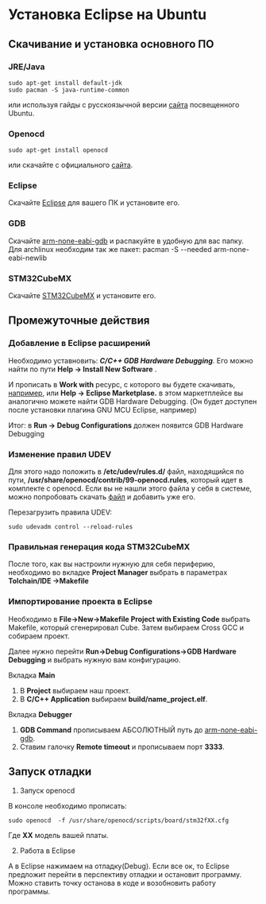 # Установка Eclipse на Ubuntu #
## Скачивание и установка основного ПО ##

### JRE/Java ###
	sudo apt-get install default-jdk
	sudo pacman -S java-runtime-common
или используя гайды с русскоязычной версии [сайта](https://help.ubuntu.ru/wiki/java) посвещенного Ubuntu.
### Openocd ###
	sudo apt-get install openocd
или скачайте с официального [сайта](http://openocd.org/).
### Eclipse ###
Скачайте [Eclipse](https://www.eclipse.org/downloads/download.php?file=/oomph/epp/2019-12/R/eclipse-inst-linux64.tar.gz) для вашего ПК и установите его. 
### <a name="GBD">GDB</a>  ###
Скачайте [arm-none-eabi-gdb](https://developer.arm.com/tools-and-software/open-source-software/developer-tools/gnu-toolchain/gnu-rm/downloads) и распакуйте в удобную для вас папку.
	Для archlinux необходим так же пакет:
	pacman -S --needed arm-none-eabi-newlib
### STM32CubeMX ###
Скачайте [STM32CubeMX](https://www.st.com/en/development-tools/stm32cubemx.html) и установите его. 


## Промежуточные действия ##

### Добавление в Eclipse расширений ###
Необходимо уставновить: ***С/С++ GDB Hardware Debugging***. Его можно найти по пути
**Help -> Install New Software** .

И прописать в **Work with** ресурс, с которого вы будете скачивать, [например](https://download.eclipse.org/releases/2019-12/),
или **Help -> Eclipse Marketplase.** в этом маркетплейсе вы аналогично можете найти GDB Hardware Debugging. (Он будет доступен после установки плагина GNU MCU Eclipse, например)

Итог: в **Run -> Debug Configurations** должен появится GDB Hardware Debugging

### Изменение правил UDEV  ###
Для этого надо положить в **/etc/udev/rules.d/** файл, находящийся по пути, **/usr/share/openocd/contrib/99-openocd.rules**, который идет в комплекте с openocd. 
Если вы не нашли этого файла у себя в системе, можно попробовать скачать [файл](https://github.com/ntfreak/openocd/blob/master/contrib/60-openocd.rules) и добавить уже его. 

Перезагрузить правила UDEV:

	sudo udevadm control --reload-rules


### Правильная генерация кода STM32CubeMX ###
После того, как вы настроили нужную для себя периферию, необходимо во вкладке **Project Manager** выбрать в параметрах **Tolchain/IDE ->Makefile**

### Импортирование проекта в Eclipse ###
Необходимо в **File->New->Makefile Project with Existing Code** выбрать Makefile, который сгенерировал Cube. Затем выбираем Cross GCC и  собираем проект.

Далее нужно перейти **Run->Debug Configurations->GDB Hardware Debugging** и выбрать нужную вам конфигурацию.

Вкладка **Main**

1. В **Project** выбираем наш проект. 
2. В **C/C++ Application** выбираем **build/name_project.elf**.

Вкладка **Debugger**

1. **GDB Command** прописываем AБСОЛЮТНЫЙ путь до [arm-none-eabi-gdb](#GDB).
2. Ставим галочку **Remote timeout** и прописываем порт **3333**.

## Запуск отладки ##
1. Запуск openocd

В консоле необходимо прописать:
	
	sudo openocd  -f /usr/share/openocd/scripts/board/stm32fXX.cfg 
	
Где **XX** модель вашей платы. 

2. Работа в Eclipse

А в Eclipse нажимаем на отладку(Debug). Если все ок, то Eclipse предложит перейти в перспективу отладки и остановит программу. Можно ставить точку останова в коде и возобновить работу программы.
